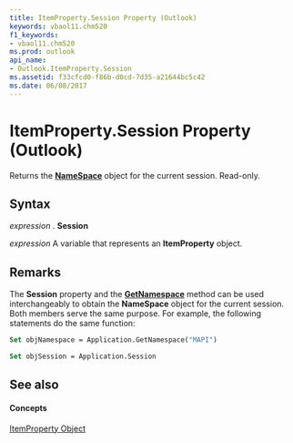 ```yaml
---
title: ItemProperty.Session Property (Outlook)
keywords: vbaol11.chm520
f1_keywords:
- vbaol11.chm520
ms.prod: outlook
api_name:
- Outlook.ItemProperty.Session
ms.assetid: f33cfcd0-f86b-d0cd-7d35-a21644bc5c42
ms.date: 06/08/2017
---
```



# ItemProperty.Session Property (Outlook)

Returns the  **[NameSpace](Outlook.NameSpace.md)** object for the current session. Read-only.


## Syntax

 _expression_ . **Session**

 _expression_ A variable that represents an **ItemProperty** object.


## Remarks

The  **Session** property and the **[GetNamespace](Outlook.Application.GetNamespace.md)** method can be used interchangeably to obtain the **NameSpace** object for the current session. Both members serve the same purpose. For example, the following statements do the same function:


```vb
Set objNamespace = Application.GetNamespace("MAPI") 
```


```vb
Set objSession = Application.Session
```


## See also


#### Concepts


[ItemProperty Object](Outlook.ItemProperty.md)

